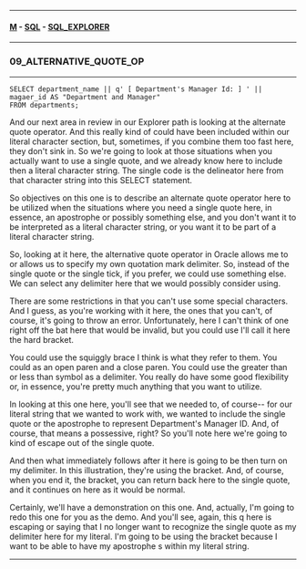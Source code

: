 
---

#### [M](https://github.com/ttltrk/TTT/blob/master/menu.md) - [SQL](https://github.com/ttltrk/TTT/blob/master/SQL/SQL.md) - [SQL_EXPLORER](https://github.com/ttltrk/TTT/blob/master/SQL/SQL_EXPLORER/SQL_EXPLORER.md)

---

### 09_ALTERNATIVE_QUOTE_OP

---

```
SELECT department_name || q' [ Department's Manager Id: ] ' || magaer_id AS "Department and Manager"
FROM departments;
```

And our next area in review in our Explorer path is looking at the alternate quote operator. And this really kind of could have been included within our literal character section, but, sometimes, if you combine them too fast here, they don't sink in. So we're going to look at those situations when you actually want to use a single quote, and we already know here to include then a literal character string. The single code is the delineator here from that character string into this SELECT statement.

So objectives on this one is to describe an alternate quote operator here to be utilized when the situations where you need a single quote here, in essence, an apostrophe or possibly something else, and you don't want it to be interpreted as a literal character string, or you want it to be part of a literal character string.

So, looking at it here, the alternative quote operator in Oracle allows me to or allows us to specify my own quotation mark delimiter. So, instead of the single quote or the single tick, if you prefer, we could use something else. We can select any delimiter here that we would possibly consider using.

There are some restrictions in that you can't use some special characters. And I guess, as you're working with it here, the ones that you can't, of course, it's going to throw an error. Unfortunately, here I can't think of one right off the bat here that would be invalid, but you could use I'll call it here the hard bracket.

You could use the squiggly brace I think is what they refer to them. You could as an open paren and a close paren. You could use the greater than or less than symbol as a delimiter. You really do have some good flexibility or, in essence, you're pretty much anything that you want to utilize.

In looking at this one here, you'll see that we needed to, of course-- for our literal string that we wanted to work with, we wanted to include the single quote or the apostrophe to represent Department's Manager ID. And, of course, that means a possessive, right? So you'll note here we're going to kind of escape out of the single quote.

And then what immediately follows after it here is going to be then turn on my delimiter. In this illustration, they're using the bracket. And, of course, when you end it, the bracket, you can return back here to the single quote, and it continues on here as it would be normal.

Certainly, we'll have a demonstration on this one. And, actually, I'm going to redo this one for you as the demo. And you'll see, again, this q here is escaping or saying that I no longer want to recognize the single quote as my delimiter here for my literal. I'm going to be using the bracket because I want to be able to have my apostrophe s within my literal string.

---
